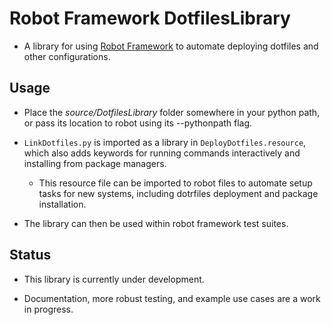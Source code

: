 # Robot Framework DotfilesLibrary

- A library for using [Robot Framework](http://robotframework.org) to automate deploying dotfiles and other configurations.

## Usage

- Place the *source/DotfilesLibrary* folder somewhere in your python path, or pass its location to robot using its --pythonpath flag.

- `LinkDotfiles.py` is imported as a library in `DeployDotfiles.resource`, which also adds keywords for running commands interactively and installing from package managers.
    - This resource file can be imported to robot files to automate setup tasks for new systems, including dotrfiles deployment and package installation.

- The library can then be used within robot framework test suites.

## Status

- This library is currently under development.

- Documentation, more robust testing, and example use cases are a work in progress.